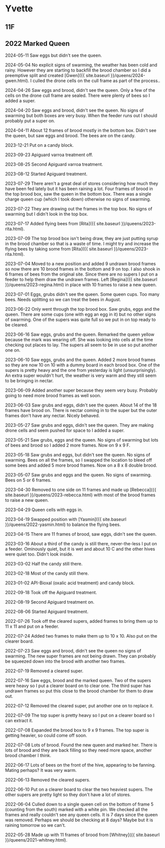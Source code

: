 # Yvette

## 11F

## 2022 Marked Queen

2024-05-11 Saw eggs but didn't see the queen.

2024-05-04 No explicit signs of swarming, the weather has been cold and rainy.  However they are starting to backfill the brood chamber so I did a preemptive split and created [Gwen]({{ site.baseurl }}/queens/2024-gwen.html).  I culled the drone cells on the cull frame as part of the process..

2024-04-26 Saw eggs and brood, didn't see the queen. Only a few of the cells on the drone cull frame are sealed. There were plenty of bees so I added a super.

2024-04-20 Saw eggs and brood, didn't see the queen.  No signs of swarming but both boxes are very busy.  When the feeder runs out I should probably put a super on.

2024-04-11 About 12 frames of brood mostly in the bottom box.  Didn't see the queen, but saw eggs and brood.  The bees are on the candy.

2023-12-21 Put on a candy block.

2023-09-23 Apiguard varroa treatment off.

2023-08-25 Second Apiguard varroa treatment.

2023-08-12 Started Apiguard treatment.

2023-07-29 There aren't a great deal of stores considering how much they have been fed lately but it has been raining a lot.  Four frames of brood in the top brood box, saw the queen in the bottom box.  There was a single charge queen cup (which I took down) otherwise no signs of swarming.

2023-07-22 They are drawing out the frames in the top box.  No signs of swarming but I didn't look in the top box.

2023-07-17 Added flying bees from [Rita]({{ site.baseurl }}/queens/2023-rita.html).

2023-07-09 The top brood box isn't being draw, they are just putting syrup in the brood chamber so that is a waste of time.  I might try and increase the flying bees by taking some from [Rita]({{ site.baseurl }}/queens/2023-rita.html).

2023-07-04 Moved to a new position and added 9 undrawn brood frames so now there are 10 brood frames in the bottom and 9 on top.  I also shook in 6 frames of bees from the original site.  Since there are no supers I put on a feeder to help them draw the undrawn frames.  Left [Regina]({{ site.baseurl }}/queens/2023-regina.html) in place with 10 frames to raise a new queen.

2023-07-01 Eggs, grubs didn't see the queen.  Some queen cups.  Too many bees.  Needs splitting so we can treat the bees in August.

2023-06-22 Only went through the top brood box.  Saw grubs, eggs and the queen.  There are some cups (one with egg an egg in it) but no other signs of swarming.  One of the supers was quite full so we put in on top ready to be cleared.

2023-06-16 Saw eggs, grubs and the queen.  Remarked the queen yellow because the mark was wearing off.  She was looking into cells at the time checking out places to lay.  The supers all seem to be in use so put another one on.

2023-06-10 Saw eggs, grubs and the queen.  Added 2 more brood frames so they are now 10 on 10 with a dummy board in each brood box.  One of the supers is pretty heavy and the one from yesterday is light (unsurprisingly).  An extra super wouldn't hurt, the weather is very warm and they still seem to be bringing in nectar.

2023-06-09 Added another super because they seem very busy.  Probably going to need more brood frames as well soon. 

2023-06-03 Saw grubs and eggs, didn't see the queen. About 14 of the 18 frames have brood on.  There is nectar coming in to the super but the outer frames don't have any nectar.  Nicely behaved.

2023-05-27 Saw grubs and eggs, didn't see the queen.  They are making drone cells and seem pushed for space to I added a super. 

2023-05-21 Saw grubs, eggs and the queen.  No signs of swarming but lots of bees and brood so I added 2 more frames.  Now on 9 x 9 F.

2023-05-18 Saw grubs and eggs, but didn't see the queen.  No signs of swarming.  Bees on all the frames, so I swapped the location to bleed off some bees and added 5 more brood frames.  Now on a 8 x 8 double brood.

2023-05-07 Saw grubs and eggs and the queen.  No signs of swarming.  Bees on 5 or 6 frames.

2023-04-30 Removed to one side on 11 frames and made up [Rebecca]({{ site.baseurl }}/queens/2023-rebecca.html) with most of the brood frames to raise a new queen.

2023-04-29 Queen cells with eggs in.

2023-04-19 Swapped position with [Yasmin]({{ site.baseurl }}/queens/2022-yasmin.html) to balance the flying bees.

2023-04-15 There are 11 frames of brood, saw eggs, didn't see the queen.

2023-03-16 About a third of the candy is still there, never-the-less I put on a feeder.  Ominously quiet, but it is wet and about 10 C and the other hives were quiet too.  Didn't look inside.

2023-03-02 Half the candy still there.

2023-02-18 Most of the candy still there.

2023-01-02 API-Bioxal (oxalic acid treatment) and candy block.

2022-09-18 Took off the Apiguard treatment.

2022-08-19 Second Apiguard treatment on.

2022-08-06 Started Apiguard treatment.

2022-07-26 Took off the cleared supers, added frames to bring them up to 11 x 11 and put on a feeder.

2022-07-24 Added two frames to make them up to 10 x 10.  Also put on the clearer board.

2022-07-23 Saw eggs and brood, didn't see the queen no signs of swarming.  The new super frames are not being drawn.  They can probably be squeezed down into the brood with another two frames.  

2022-07-19 Removed a cleared super.

2022-07-16 Saw eggs, brood and the marked queen.  Two of the supers were heavy so I put a clearer board on to clear one.  The third super has undrawn frames so put this close to the brood chamber for them to draw out.

2022-07-12 Removed the cleared super, put another one on to replace it.

2022-07-09 The top super is pretty heavy so I put on a clearer board so I can extract it.

2022-07-08 Expanded the brood box to 9 x 9 frames.  The top super is getting heavier, so could come off soon.

2022-07-08 Lots of brood.  Found the new queen and marked her.  There is lots of brood and they are back filling so they need more space, another brood chamber I think. 

2022-06-17 Lots of bees on the front of the hive, appearing to be fanning.  Mating perhaps?  It was very warm.

2022-06-13 Removed the cleared supers.

2022-06-10 Put on a clearer board to clear the two heaviest supers.  The other supers are pretty light so they don't have a lot of stores.

2022-06-04 Culled down to a single queen cell on the bottom of frame 5 (counting from the south) marked with a white pin.  We checked all the frames and really couldn't see any queen cells.  It is 7 days since the queen was removed.  Perhaps we should be checking at 8 days?  Maybe but it is raining tomorrow so we can't.

2022-05-28 Made up with 11 frames of brood from [Whitney]({{ site.baseurl }}/queens/2021-whitney.html).
